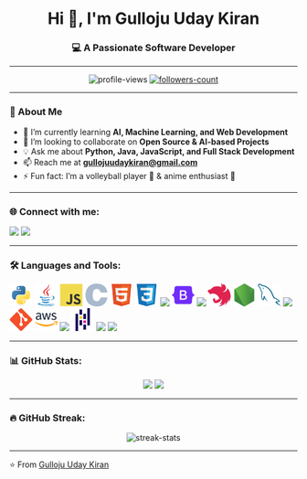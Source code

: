 <!-- Header -->
<h1 align="center">Hi 👋, I'm Gulloju Uday Kiran</h1>
<h3 align="center">💻 A Passionate Software Developer </h3>

---

<!-- Badges -->
<p align="center">
  <img src="https://komarev.com/ghpvc/?username=gullojuudaykiran5&label=Profile%20Views&color=0e75b6&style=flat" alt="profile-views" /> 
  <a href="https://github.com/gullojuudaykiran5?tab=followers">
    <img src="https://img.shields.io/github/followers/gullojuudaykiran5?label=Followers&style=social" alt="followers-count" />
  </a>
</p>

---

<!-- About Me -->
### 🚀 About Me  
- 🌱 I’m currently learning **AI, Machine Learning, and Web Development**  
- 👯 I’m looking to collaborate on **Open Source & AI-based Projects**  
- 💡 Ask me about **Python, Java, JavaScript, and Full Stack Development**  
- 📫 Reach me at **gullojuudaykiran@gmail.com**  
- ⚡ Fun fact: I’m a volleyball player 🏐 & anime enthusiast 🎌  

---

<!-- Social Links -->
<h3 align="left">🌐 Connect with me:</h3>
<p align="left">
<a href="https://linkedin.com/in/gullojuudaykiran" target="blank"><img src="https://img.icons8.com/color/48/000000/linkedin.png" width="40" /></a>
<a href="https://leetcode.com/gullojuudaykiran" target="blank"><img src="https://img.icons8.com/external-tal-revivo-shadow-tal-revivo/48/000000/external-level-up-your-coding-skills-and-quickly-land-a-job-logo-shadow-tal-revivo.png" width="40" /></a>
</p>

---

<!-- Tech Stack -->
<h3 align="left">🛠️ Languages and Tools:</h3>
<p align="left">
  <!-- Languages -->
  <img src="https://raw.githubusercontent.com/devicons/devicon/master/icons/python/python-original.svg" width="40" />
  <img src="https://raw.githubusercontent.com/devicons/devicon/master/icons/java/java-original.svg" width="40" />
  <img src="https://raw.githubusercontent.com/devicons/devicon/master/icons/javascript/javascript-original.svg" width="40" />
  <img src="https://raw.githubusercontent.com/devicons/devicon/master/icons/c/c-original.svg" width="40" />
  <img src="https://raw.githubusercontent.com/devicons/devicon/master/icons/html5/html5-original.svg" width="40" />
  <img src="https://raw.githubusercontent.com/devicons/devicon/master/icons/css3/css3-original.svg" width="40" />

  <!-- Frameworks -->
  <img src="https://angular.io/assets/images/logos/angular/angular.svg" width="40" />
  <img src="https://raw.githubusercontent.com/devicons/devicon/master/icons/bootstrap/bootstrap-plain.svg" width="40" />
  <img src="https://cdn.worldvectorlogo.com/logos/django.svg" width="40" />
  <img src="https://raw.githubusercontent.com/devicons/devicon/master/icons/nestjs/nestjs-plain.svg" width="40" />
  <img src="https://raw.githubusercontent.com/devicons/devicon/master/icons/nodejs/nodejs-original.svg" width="40" />

  <!-- Databases & Tools -->
  <img src="https://raw.githubusercontent.com/devicons/devicon/master/icons/mysql/mysql-original.svg" width="40" />
  <img src="https://www.vectorlogo.zone/logos/firebase/firebase-icon.svg" width="40" />
  <img src="https://raw.githubusercontent.com/devicons/devicon/master/icons/git/git-original.svg" width="40" />
  <img src="https://raw.githubusercontent.com/devicons/devicon/master/icons/amazonwebservices/amazonwebservices-original-wordmark.svg" width="40" />
  <img src="https://www.vectorlogo.zone/logos/opencv/opencv-icon.svg" width="40" />
  <img src="https://raw.githubusercontent.com/devicons/devicon/master/icons/pandas/pandas-original.svg" width="40" />
  <img src="https://upload.wikimedia.org/wikipedia/commons/2/21/Matlab_Logo.png" width="40" />
  <img src="https://www.vectorlogo.zone/logos/unity3d/unity3d-icon.svg" width="40" />
</p>

---

<!-- GitHub Stats -->
<h3 align="left">📊 GitHub Stats:</h3>
<p align="center">
  <img src="https://github-readme-stats.vercel.app/api?username=gullojuudaykiran5&show_icons=true&theme=tokyonight" height="180"/>
  <img src="https://github-readme-stats.vercel.app/api/top-langs/?username=gullojuudaykiran5&layout=compact&theme=tokyonight" height="180"/>
</p>

---

<!-- Contribution Graph -->
<h3 align="left">🔥 GitHub Streak:</h3>
<p align="center">
  <img src="https://github-readme-streak-stats.herokuapp.com/?user=gullojuudaykiran5&theme=tokyonight" alt="streak-stats" />
</p>

---

⭐️ From [Gulloju Uday Kiran](https://github.com/gullojuudaykiran5)
